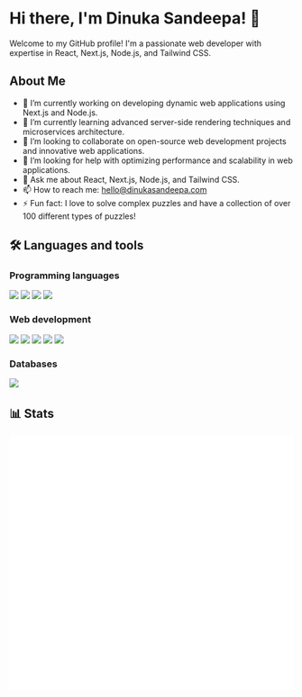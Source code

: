# Hi there, I'm Dinuka Sandeepa! 👋

<!-- Introduction -->
Welcome to my GitHub profile! I'm a passionate web developer with expertise in React, Next.js, Node.js, and Tailwind CSS.

## About Me
- 🔭 I’m currently working on developing dynamic web applications using Next.js and Node.js.
- 🌱 I’m currently learning advanced server-side rendering techniques and microservices architecture.
- 👯 I’m looking to collaborate on open-source web development projects and innovative web applications.
- 🤔 I’m looking for help with optimizing performance and scalability in web applications.
- 💬 Ask me about React, Next.js, Node.js, and Tailwind CSS.
- 📫 How to reach me: [hello@dinukasandeepa.com](mailto:hello@dinukasandeepa.com)
- ⚡ Fun fact: I love to solve complex puzzles and have a collection of over 100 different types of puzzles!

## 🛠️ Languages and tools
### Programming languages
<a href="#"><img src="https://img.icons8.com/fluency/48/null/python.png"/></a>
<a href="#"><img src="https://img.icons8.com/fluency/48/null/node-js.png"/></a>
<a href="#"><img src="https://img.icons8.com/fluency/48/null/javascript.png"/></a>
<a href="#"><img src="https://img.icons8.com/fluency/48/null/typescript--v2.png"/></a>

### Web development
<a href="#"><img src="https://img.icons8.com/fluency/48/null/html-5.png"/></a>
<a href="#"><img src="https://img.icons8.com/fluency/48/null/css3.png"/></a>
<a href="#"><img src="https://img.icons8.com/external-tal-revivo-color-tal-revivo/48/null/external-react-a-javascript-library-for-building-user-interfaces-logo-color-tal-revivo.png"/></a>
<a href="#"><img src="https://img.icons8.com/fluency/48/nextjs.png"/></a>
<a href="#"><img src="https://img.icons8.com/fluency/48/null/tailwind_css.png"/></a>

### Databases
<a href="https://www.mongodb.com" target="_blank"><img src="https://img.icons8.com/external-tal-revivo-color-tal-revivo/48/null/external-mongodb-a-cross-platform-document-oriented-database-program-logo-color-tal-revivo.png"/></a>

## 📊 Stats
<img src="/github-metrics.svg" alt="Metrics">

